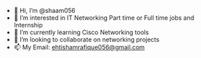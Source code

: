 - 👋 Hi, I’m @shaam056
- 👀 I’m interested in IT Networking Part time or Full time jobs and Internship
- 🌱 I’m currently learning Cisco Networking tools
- 💞️ I’m looking to collaborate on networking projects
- 📫 My Email: ehtishamrafique056@gmail.com

<!---
shaam056/shaam056 is a ✨ special ✨ repository because its `README.md` (this file) appears on your GitHub profile.
You can click the Preview link to take a look at your changes.
--->
